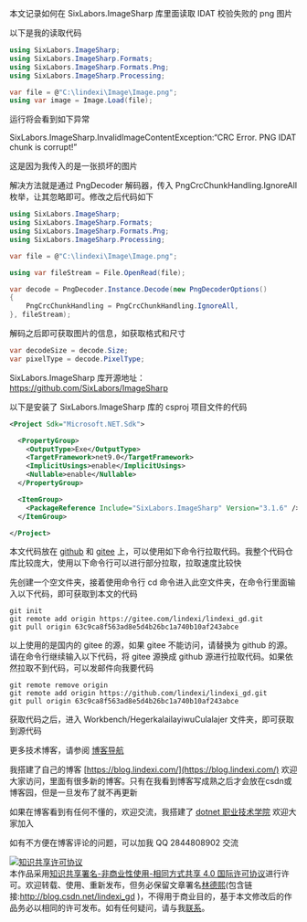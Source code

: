 
本文记录如何在 SixLabors.ImageSharp 库里面读取 IDAT 校验失败的 png 图片

<!--more-->


<!-- CreateTime:2024/11/21 07:09:35 -->

<!-- 发布 -->
<!-- 博客 -->

以下是我的读取代码

```csharp
using SixLabors.ImageSharp;
using SixLabors.ImageSharp.Formats;
using SixLabors.ImageSharp.Formats.Png;
using SixLabors.ImageSharp.Processing;

var file = @"C:\lindexi\Image\Image.png";
using var image = Image.Load(file);
```

运行将会看到如下异常

SixLabors.ImageSharp.InvalidImageContentException:“CRC Error. PNG IDAT chunk is corrupt!”

这是因为我传入的是一张损坏的图片

解决方法就是通过 PngDecoder 解码器，传入 PngCrcChunkHandling.IgnoreAll 枚举，让其忽略即可。修改之后代码如下

```csharp
using SixLabors.ImageSharp;
using SixLabors.ImageSharp.Formats;
using SixLabors.ImageSharp.Formats.Png;
using SixLabors.ImageSharp.Processing;

var file = @"C:\lindexi\Image\Image.png";

using var fileStream = File.OpenRead(file);

var decode = PngDecoder.Instance.Decode(new PngDecoderOptions()
{
    PngCrcChunkHandling = PngCrcChunkHandling.IgnoreAll,
}, fileStream);
```

解码之后即可获取图片的信息，如获取格式和尺寸

```csharp
var decodeSize = decode.Size;
var pixelType = decode.PixelType;
```

SixLabors.ImageSharp 库开源地址： <https://github.com/SixLabors/ImageSharp>

以下是安装了 SixLabors.ImageSharp 库的 csproj 项目文件的代码

```xml
<Project Sdk="Microsoft.NET.Sdk">

  <PropertyGroup>
    <OutputType>Exe</OutputType>
    <TargetFramework>net9.0</TargetFramework>
    <ImplicitUsings>enable</ImplicitUsings>
    <Nullable>enable</Nullable>
  </PropertyGroup>

  <ItemGroup>
    <PackageReference Include="SixLabors.ImageSharp" Version="3.1.6" />
  </ItemGroup>

</Project>
```

本文代码放在 [github](https://github.com/lindexi/lindexi_gd/tree/63c9ca8f563ad8e5d4b26bc1a740b10af243abce/Workbench/HegerkalailayiwuCulalajer) 和 [gitee](https://gitee.com/lindexi/lindexi_gd/tree/63c9ca8f563ad8e5d4b26bc1a740b10af243abce/Workbench/HegerkalailayiwuCulalajer) 上，可以使用如下命令行拉取代码。我整个代码仓库比较庞大，使用以下命令行可以进行部分拉取，拉取速度比较快

先创建一个空文件夹，接着使用命令行 cd 命令进入此空文件夹，在命令行里面输入以下代码，即可获取到本文的代码

```
git init
git remote add origin https://gitee.com/lindexi/lindexi_gd.git
git pull origin 63c9ca8f563ad8e5d4b26bc1a740b10af243abce
```

以上使用的是国内的 gitee 的源，如果 gitee 不能访问，请替换为 github 的源。请在命令行继续输入以下代码，将 gitee 源换成 github 源进行拉取代码。如果依然拉取不到代码，可以发邮件向我要代码

```
git remote remove origin
git remote add origin https://github.com/lindexi/lindexi_gd.git
git pull origin 63c9ca8f563ad8e5d4b26bc1a740b10af243abce
```

获取代码之后，进入 Workbench/HegerkalailayiwuCulalajer 文件夹，即可获取到源代码

更多技术博客，请参阅 [博客导航](https://blog.lindexi.com/post/%E5%8D%9A%E5%AE%A2%E5%AF%BC%E8%88%AA.html )


我搭建了自己的博客 [https://blog.lindexi.com/](https://blog.lindexi.com/) 欢迎大家访问，里面有很多新的博客。只有在我看到博客写成熟之后才会放在csdn或博客园，但是一旦发布了就不再更新

如果在博客看到有任何不懂的，欢迎交流，我搭建了 [dotnet 职业技术学院](https://t.me/dotnet_campus) 欢迎大家加入

如有不方便在博客评论的问题，可以加我 QQ 2844808902 交流

<a rel="license" href="http://creativecommons.org/licenses/by-nc-sa/4.0/"><img alt="知识共享许可协议" style="border-width:0" src="https://licensebuttons.net/l/by-nc-sa/4.0/88x31.png" /></a><br />本作品采用<a rel="license" href="http://creativecommons.org/licenses/by-nc-sa/4.0/">知识共享署名-非商业性使用-相同方式共享 4.0 国际许可协议</a>进行许可。欢迎转载、使用、重新发布，但务必保留文章署名[林德熙](http://blog.csdn.net/lindexi_gd)(包含链接:http://blog.csdn.net/lindexi_gd )，不得用于商业目的，基于本文修改后的作品务必以相同的许可发布。如有任何疑问，请与我[联系](mailto:lindexi_gd@163.com)。